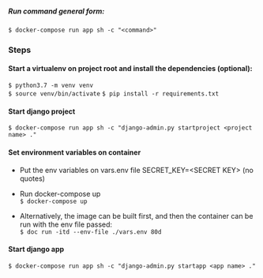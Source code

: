 
##### Run command general form:
`
$ docker-compose run app sh -c "<command>"
`

### **Steps**

#### Start a virtualenv on project root and install the dependencies (optional):
`$ python3.7 -m venv venv`  
`$ source venv/bin/activate`
`$ pip install -r requirements.txt`

#### Start django project
`
$ docker-compose run app sh -c "django-admin.py startproject <project name> ."
`

#### Set environment variables on container

- Put the env variables on vars.env file
SECRET_KEY=\<SECRET KEY> (no quotes)

- Run docker-compose up  
`
$ docker-compose up
`
- Alternatively, the image can be built first, and then the container can be run
with the env file passed:  
`
$ doc run -itd --env-file ./vars.env 80d
`

#### Start django app
`
$ docker-compose run app sh -c "django-admin.py startapp <app name> ."
`